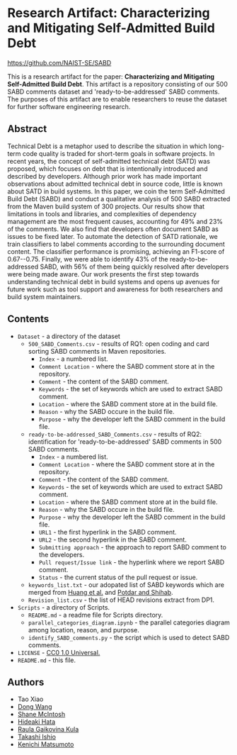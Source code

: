 # Research Artifact: Characterizing and Mitigating Self-Admitted Build Debt

https://github.com/NAIST-SE/SABD

This is a research artifact for the paper: **Characterizing and Mitigating Self-Admitted Build Debt**. This artifact is a repository consisting of our 500 SABD comments dataset and 'ready-to-be-addressed' SABD comments. The purposes of this artifact are to enable researchers to reuse the dataset for further software engineering research.


## Abstract
Technical Debt is a metaphor used to describe the situation in which long-term code quality is traded for short-term goals in software projects.
In recent years, the concept of self-admitted technical debt (SATD) was proposed, which focuses on debt that is intentionally introduced and described by developers.
Although prior work has made important observations about admitted technical debt in source code, little is known about SATD in build systems. 
In this paper, we coin the term Self-Admitted Build Debt (SABD) and 
conduct a qualitative analysis of 500 SABD extracted from the Maven build system of 300 projects.
Our results show that limitations in tools and libraries, and complexities of dependency management are the most frequent causes, accounting for 49% and 23% of the comments.
We also find that developers often document SABD as issues to be fixed later. 
To automate the detection of SATD rationale, we train classifiers to label comments according to the surrounding document content. 
The classifier performance is promising, achieving an F1-score of 0.67--0.75. 
Finally, we were able to identify 43% of the ready-to-be-addressed SABD, with 56% of them being quickly resolved after developers were being made aware.
Our work presents the first step towards understanding technical debt in build systems and opens up avenues for future work such as tool support and awareness for both researchers and build system maintainers.


## Contents
* `Dataset` - a directory of the dataset
	* `500_SABD_Comments.csv` - results of RQ1: open coding and card sorting SABD comments in Maven repositories.
		* `Index` - a numbered list.
		* `Comment Location` - where the SABD comment store at in the repository.
		* `Comment` - the content of the SABD comment.
		* `Keywords` - the set of keywords which are used to extract SABD comment.
		* `Location` - where the SABD comment store at in the build file.
		* `Reason` - why the SABD occure in the build file.
		* `Purpose` - why the developer left the SABD comment in the build file.
	* `ready-to-be-addressed_SABD_Comments.csv` - results of RQ2: identification for 'ready-to-be-addressed' SABD comments in 500 SABD comments.
		* `Index` - a numbered list.
		* `Comment Location` - where the SABD comment store at in the repository.
		* `Comment` - the content of the SABD comment.
		* `Keywords` - the set of keywords which are used to extract SABD comment.
		* `Location` - where the SABD comment store at in the build file.
		* `Reason` - why the SABD occure in the build file.
		* `Purpose` - why the developer left the SABD comment in the build file.
		* `URL1` - the first hyperlink in the SABD comment.
		* `URL2` - the second hyperlink in the SABD comment.
		* `Submitting approach` - the approach to report SABD comment to the developers.
		* `Pull request/Issue link` - the hyperlink where we report SABD comment.
		* `Status` - the current status of the pull request or issue.
	* `keywords_list.txt` - our adopated list of SABD keywords which are merged from [Huang et al.](https://doi.org/10.1007/s10664-017-9522-4) and [Potdar and Shihab](10.1109/ICSME.2014.31).
	* `Revision_list.csv` - the list of HEAD revisions extract from DP1.
* `Scripts` - a directory of Scripts.
	* `README.md` - a readme file for Scripts directory.
	* `parallel_categories_diagram.ipynb` - the parallel categories diagram among location, reason, and purpose.
	* `identify_SABD_comments.py` - the script which is used to detect SABD comments.
* `LICENSE` - [CC0 1.0 Universal.](https://creativecommons.org/publicdomain/zero/1.0/)
* `README.md` - this file.
## Authors
- Tao Xiao
- [Dong Wang](https://dong-w.github.io/)
- [Shane McIntosh](http://shanemcintosh.org/)
- [Hideaki Hata](https://hideakihata.github.io/)
- [Raula Gaikovina Kula](https://raux.github.io/)
- [Takashi Ishio](https://takashi-ishio.github.io/)
- [Kenichi Matsumoto](https://matsumotokenichi.github.io/)
